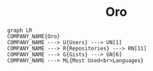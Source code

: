 <h1 align="center">Oro</h1>

```mermaid
graph LR
COMPANY_NAME{Oro}
COMPANY_NAME ---> U{Users} ---> UN[1]
COMPANY_NAME ---> R{Repositories} ---> RN[11]
COMPANY_NAME ---> G{Gists} ---> GN[6]
COMPANY_NAME ---> ML{Most Used<br>Languages}
```
